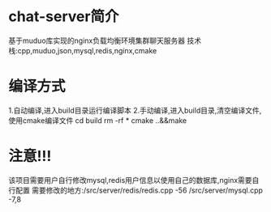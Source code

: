 # chat-server简介
基于muduo库实现的nginx负载均衡环境集群聊天服务器
技术栈:cpp,muduo,json,mysql,redis,nginx,cmake

# 编译方式
1.自动编译,进入build目录运行编译脚本
2.手动编译,进入build目录,清空编译文件,使用cmake编译文件
  cd build
  rm -rf *
  cmake ..&&make

# 注意!!!
该项目需要用户自行修改mysql,redis用户信息以使用自己的数据库,nginx需要自行配置
需要修改的地方:/src/server/redis/redis.cpp -56
              /src/server/mysql.cpp -7,8
              

